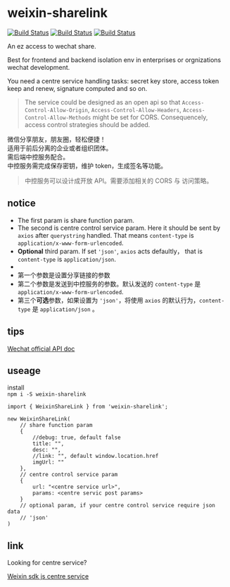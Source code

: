 # weixin-sharelink  
[![Build Status](https://img.shields.io/npm/l/weixin-sharelink)](https://www.npmjs.com/package/weixin-sharelink)
[![Build Status](https://img.shields.io/npm/v/weixin-sharelink)](https://www.npmjs.com/package/weixin-sharelink)
[![Build Status](https://img.shields.io/npm/dm/weixin-sharelink)](https://www.npmjs.com/package/weixin-sharelink)

An ez access to wechat share.

Best for frontend and backend isolation env in enterprises or orgnizations wechat development.  

You need a centre service handling tasks: secret key store, access token keep and renew, signature computed and so on.  
> The service could be designed as an open api so that `Access-Control-Allow-Origin`, `Access-Control-Allow-Headers`, `Access-Control-Allow-Methods` might be set for CORS. Consequencely, access control strategies should be added.  
 
微信分享朋友，朋友圈，轻松便捷！  
适用于前后分离的企业或者组织团体。  
需后端中控服务配合。  
中控服务需完成保存密钥，维护 token，生成签名等功能。
> 中控服务可以设计成开放 API。需要添加相关的 CORS 与 访问策略。

## notice
+ The first param is share function param.
+ The second is centre control service param. Here it should be sent by `axios` after `querystring` handled. That means `content-type` is `application/x-www-form-urlencoded`.
+ **Optional** third param. If set `'json'`, `axios` acts defaultly， that is `content-type` is `application/json`.
+  
+ 第一个参数是设置分享链接的参数
+ 第二个参数是发送到中控服务的参数。默认发送的 `content-type` 是 `application/x-www-form-urlencoded`.
+ 第三个**可选**参数，如果设置为 `'json'`，将使用 `axios` 的默认行为，`content-type` 是 `application/json` 。

## tips
[Wechat official API doc](https://developers.weixin.qq.com/doc/offiaccount/OA_Web_Apps/JS-SDK)

## useage
install  
`npm i -S weixin-sharelink`  

```
import { WeixinShareLink } from 'weixin-sharelink';

new WeixinShareLink(
    // share function param
    {
        //debug: true, default false
        title: "",
        desc: "",
        //link: "", default window.location.href
        imgUrl: ""
    },
    // centre control service param
    {
        url: "<centre service url>",
        params: <centre servic post params>
    }
    // optional param, if your centre control service require json data
    // 'json'
)
```

## link
Looking for centre service?  

[Weixin sdk js centre service](https://github.com/wind2esg/weixin-service)
